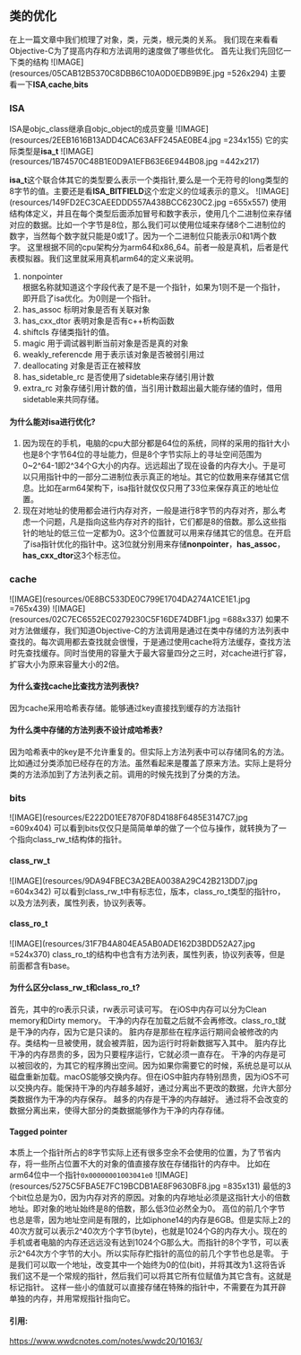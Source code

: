 ## 类的优化
在上一篇文章中我们梳理了对象，类，元类，根元类的关系。
我们现在来看看Objective-C为了提高内存和方法调用的速度做了哪些优化。
首先让我们先回忆一下类的结构
![IMAGE](resources/05CAB12B5370C8DBB6C10A0D0EDB9B9E.jpg =526x294)
主要看一下**ISA**,**cache**,**bits**


### ISA
ISA是objc_class继承自objc_object的成员变量
![IMAGE](resources/2EEB1616B13ADD4CAC63AFF245AE0BE4.jpg =234x155)
它的实际类型是**isa_t**
![IMAGE](resources/1B74570C48B1E0D9A1EFB63E6E944B08.jpg =442x217)

**isa_t**这个联合体其它的类型要么表示一个类指针,要么是一个无符号的long类型的8字节的值。主要还是看**ISA_BITFIELD**这个宏定义的位域表示的意义。
![IMAGE](resources/149FD2EC3CAEEDDD557A438BCC6230C2.jpg =655x557)
使用结构体定义，并且在每个类型后面添加冒号和数字表示，使用几个二进制位来存储对应的数据。比如一个字节是8位，那么我们可以使用位域来存储8个二进制位的数字，当然每个数字就只能是0或1了。因为一个二进制位只能表示0和1两个数字。
这里根据不同的cpu架构分为arm64和x86_64。前者一般是真机，后者是代表模拟器。我们这里就采用真机arm64的定义来说明。
1. nonpointer  
根据名称就知道这个字段代表了是不是一个指针，如果为1则不是一个指针，即开启了isa优化。为0则是一个指针。
2. has_assoc 
标明对象是否有关联对象
3. has_cxx_dtor
表明对象是否有c++析构函数
4. shiftcls
存储类指针的值。
5. magic
用于调试器判断当前对象是否是真的对象
6. weakly_referencde
用于表示该对象是否被弱引用过
7. deallocating
对象是否正在被释放
8. has_sidetable_rc
是否使用了sidetable来存储引用计数
9. extra_rc
对象存储引用计数的值，当引用计数超出最大能存储的值时，借用sidetable来共同存储。

#### 为什么能对isa进行优化?
1. 因为现在的手机，电脑的cpu大部分都是64位的系统，同样的采用的指针大小也是8个字节64位的寻址能力，但是8个字节实际上的寻址空间范围为0~2^64-1即2^34个G大小的内存。远远超出了现在设备的内存大小。于是可以只用指针中的一部分二进制位表示真正的地址。其它的位数用来存储其它信息。比如在arm64架构下，isa指针就仅仅只用了33位来保存真正的地址位置。
2. 现在对地址的使用都会进行内存对齐，一般是进行8字节的内存对齐，那么考虑一个问题，凡是指向这些内存对齐的指针，它们都是8的倍数。那么这些指针的地址的低三位一定都为0。这3个位置就可以用来存储其它的信息。在开启了isa指针优化的指针中。这3位就分别用来存储**nonpointer**，**has_assoc**，**has_cxx_dtor**这3个标志位。

### cache
![IMAGE](resources/0E8BC533DE0C799E1704DA274A1CE1E1.jpg =765x439)
![IMAGE](resources/02C7EC6552EC0279230C5F16DE74DBF1.jpg =688x337)
如果不对方法做缓存，我们知道Objective-C的方法调用是通过在类中存储的方法列表中查找的。每次调用都去查找就会很慢，于是通过使用cache将方法缓存，查找方法时先查找缓存。同时当使用的容量大于最大容量四分之三时，对cache进行扩容，扩容大小为原来容量大小的2倍。
#### 为什么查找cache比查找方法列表快?
因为cache采用哈希表存储。能够通过key直接找到缓存的方法指针
#### 为什么类中存储的方法列表不设计成哈希表?
因为哈希表中的key是不允许重复的。但实际上方法列表中可以存储同名的方法。比如通过分类添加已经存在的方法。虽然看起来是覆盖了原来方法。实际上是将分类的方法添加到了方法列表之前。调用的时候先找到了分类的方法。


### bits
![IMAGE](resources/E222D01EE7870F8D4188F6485E3147C7.jpg =609x404)
可以看到bits仅仅只是简简单单的做了一个位与操作，就转换为了一个指向class_rw_t结构体的指针。
#### class_rw_t
![IMAGE](resources/9DA94FBEC3A2BEA0038A29C42B213DD7.jpg =604x342)
可以看到class_rw_t中有标志位，版本，class_ro_t类型的指针ro，以及方法列表，属性列表，协议列表等。

#### class_ro_t
![IMAGE](resources/31F7B4A804EA5AB0ADE162D3BDD52A27.jpg =524x370)
class_ro_t的结构中也含有方法列表，属性列表，协议列表等，但是前面都含有base。

#### 为什么区分**class_rw_t**和**class_ro_t**?
首先，其中的ro表示只读，rw表示可读可写。
在iOS中内存可以分为Clean memory和Dirty memory。
干净的内存在加载之后就不会再修改。class_ro_t就是干净的内存，因为它是只读的。
脏内存是那些在程序运行期间会被修改的内存。类结构一旦被使用，就会被弄脏，因为运行时将新数据写入其中。
脏内存比干净的内存昂贵的多，因为只要程序运行，它就必须一直存在。
干净的内存是可以被回收的，为其它的程序腾出空间。因为如果你需要它的时候，系统总是可以从磁盘重新加载。macOS能够交换内存。但在iOS中脏内存特别昂贵，因为iOS不可以交换内存。能保持干净的内存越多越好，通过分离出不更改的数据，允许大部分类数据作为干净的内存保存。
越多的内存是干净的内存越好。
通过将不会改变的数据分离出来，使得大部分的类数据能够作为干净的内存存储。

#### Tagged pointer
本质上一个指针所占的8字节实际上还有很多空余不会使用的位置，为了节省内存，将一些所占位置不大的对象的值直接存放在存储指针的内存中。
比如在arm64位中一个指针`0x00000001003041e0`
![IMAGE](resources/5275C5FBA5E7FC19BCDB1AE8F9630BF8.jpg =835x131)
最低的3个bit位总是为0，因为内存对齐的原因。对象的内存地址必须是这指针大小的倍数地址。即对象的地址始终是8的倍数，那么低3位必然全为0。
高位的前几个字节也总是零，因为地址空间是有限的，比如iphone14的内存是6GB。但是实际上2的40次方就可以表示2^40次方个字节(byte)，也就是1024个G的内存大小。现在的手机或者电脑的内存还远远没有达到1024个G那么大。而指针的8个字节，可以表示2^64次方个字节的大小。所以实际存贮指针的高位的前几个字节也总是零。
于是我们可以取一个地址，改变其中一个始终为0的位(bit)，并将其改为1.这将告诉我们这不是一个常规的指针，然后我们可以将其它所有位赋值为其它含有。这就是标记指针。
这样一些小的值就可以直接存储在特殊的指针中，不需要在为其开辟单独的内存，并用常规指针指向它。

#### 引用:
https://www.wwdcnotes.com/notes/wwdc20/10163/